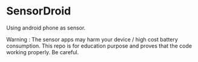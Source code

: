 # SensorDroid
Using android phone as sensor.

Warning : The sensor apps may harm your device / high cost battery consumption. This repo is for education purpose and proves that the code working properly. Be careful.
